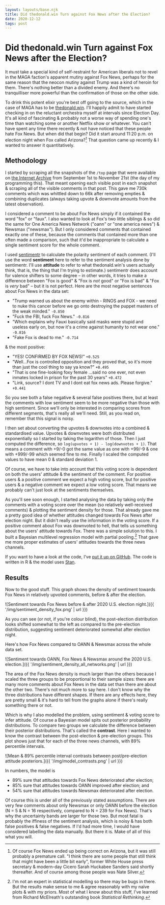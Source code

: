 ```yaml
---
layout: layouts/base.njk
title: Did thedonald.win Turn against Fox News after the Election?
date: 2020-12-12
tags: post
---
```


# Did thedonald.win Turn against Fox News after the Election?

It must take a special kind of self-restraint for American liberals not to revel in the MAGA faction's apparent mutiny against Fox News, perhaps for the same reason that the neocon mutiny against Trump was a kind of heroin for them. There's nothing better than a divided enemy. And there's no tranquilliser more powerful than the confirmation of those on the other side.

To drink this potent elixir you're best off going to the source, which in the case of MAGA has to be [thedonald.win](https://thedonald.win/). I'll happily admit to have started checking in on the reluctant orchestra myself at intervals since Election Day. It's all kind of fascinating & probably not a worse way of spending one's time than watching some or another Netflix show or whatever. You can't have spent any time there recently & not have noticed that these people hate Fox News. But when did that begin? Did it start around 11:20 p.m. on election night when Fox called Arizona?[^1] That question came up recently & I wanted to answer it quantitatively.

## Methodology

I started by scraping all the snapshots of the `/top` page that were available on [the Internet Archive](https://web.archive.org/web/*/https://thedonald.win/top) from September 1st to November 21st (the day of my programming this). That meant opening each visible post in each snapshot & scraping all of the visible comments in that post. This gave me 730k comments which was whittled down to 66k after removing empties & combining duplicates (always taking upvote & downvote amounts from the latest observation).

I considered a comment to be about Fox News simply if it contained the word "fox" or "faux". I also wanted to look at Fox's two little siblings & so did the same for One America News Network ("oann" or "one america news") & Newsmax ("newsmax"). But I only considered comments that contained exactly one of these, because the comments that contained more than one often made a comparison, such that it'd be inappropriate to calculate a single sentiment score for the whole comment.

I used [sentimentr](https://github.com/trinker/sentimentr) to calculate the polarity sentiment of each comment. (I'll use the word **sentiment** here to refer to the sentiment analysis done by sentimentr. I'll use **attitude** to refer to what thedonald.win's users actually think, that is, the thing that I'm trying to estimate.) sentimentr does account for valence shifters to some degree – in other words, it tries to make a difference between "Fox is good" & "Fox is _not_ good" or "Fox is bad" & "Fox is _very_ bad" – but it is not perfect. Here are the most negative sentences about Fox News in the data set:

- "Trump warned us about the enemy within - RINOS and FOX - we need to nuke this cancer before we go onto destroying the puppet masters of the weak minded." `-0.850`
- "Fuck the FBI, fuck Fox News." `-0.816`
- "Which explains why Fauxi basically said masks were stupid and useless early on, but now it's a crime against humanity to not wear one." `-0.816`
- "Fake Fox is dead to me." `-0.714`

& the most positive:

- "YES! CONFIRMED BY FOX NEWS!" `+0.525`
- "Well...Fox is controlled opposition and they proved that, so it's more than just the cool thing to say ya know?" `+0.495`
- "That is one fine-looking foxy female ...said no one ever, not even inmates locked in prison for the past 30 years" `+0.472`
- "Link, source? I dont TV and I dont eat fox news ads. Please forgive." `+0.441`

So you see both a false negative & several false positives there, but at least the comments with low sentiment seem to be more negative than those with high sentiment. Since we'll only be interested in comparing scores from different segments, that's really all we'll need. Still, as you read on, remember that this signal is noisy.

I then set about converting the upvotes & downvotes into a combined & standardised value. Upvotes & downvotes were both distributed exponentially so I started by taking the logarithm of those. Then I just computed the difference, so `log(upvotes + 1) - log(downvotes + 1)`. That means a comment with +9/-0 got the same value as one with +99/-9 & one with +999/-99 which seemed fine to me. Finally I scaled the computed values to have mean 0 & standard deviation 1.

Of course, we have to take into account that this voting score is dependent on both the users' attitude & the sentiment of the comment. For positive users & a positive comment we expect a high voting score, but for positive users & a negative comment we expect a low voting score. That means we probably can't just look at the sentiments themselves.

As you'll see soon enough, I started analysing the data by taking only the comments with a voting score over the mean (so relatively well-received comments) & plotting the sentiment density for those. That already gave me a pretty good idea of whether attitudes changed towards Fox News after election night. But it didn't really use the information in the voting score. If a positive comment about Fox was downvoted to hell, that tells us something about the users' attitude towards Fox. There was a simple solution to this. I built a Bayesian multilevel regression model with partial pooling.[^2] That gave me more proper estimates of users' attitudes towards the three news channels.

If you want to have a look at the code, I've [put it up on GitHub](https://github.com/erwald/sentiment-analysis-thedonald-fox-news). The code is written in R & the model uses [Stan](https://mc-stan.org/).

## Results

Now to the good stuff. This graph shows the density of sentiment towards Fox News in relatively upvoted comments, before & after the election.

![Sentiment towards Fox News before & after 2020 U.S. election night.]({{ '/img/sentiment_density_fox.png' | url }})

As you can see (or not, if you're colour blind), the post-election distribution looks shifted somewhat to the left as compared to the pre-election distribution, suggesting sentiment deteriorated somewhat after election night.

Here's how Fox News compared to OANN & Newsmax across the whole data set.

![Sentiment towards OANN, Fox News & Newsmax around the 2020 U.S. election.]({{ '/img/sentiment_density_all_networks.png' | url }})

The area of the Fox News density is much larger than the others because I scaled the three groups to be proportional to their sample sizes: there are many more comments about Fox News in the data set than there are about the other two. There's not much more to say here. I don't know why the three distributions have different shapes. If there are any effects here, they are pretty small & it's hard to tell from the graphs alone if there's really something there or not.

Which is why I also modelled the problem, using sentiment & voting score to infer attitude. Of course a Bayesian model spits out posterior probability distributions. To compare two groups we calculate the difference between their posterior distributions. That's called the **contrast**. Here I wanted to know the contrast between the post-election & pre-election groups. This plot shows just that for each of the three news channels, with 89% percentile intervals.

![Mean & 89% percentile interval contrasts between post/pre-election attitude posteriors.]({{ '/img/model_contrasts.png' | url }})

In numbers, the model is

- 89% sure that attitudes towards Fox News deteriorated after election;
- 85% sure that attitudes towards OANN improved after election; and
- 54% sure that attitudes towards Newsmax deteriorated after election.

Of course this is under all of the previously stated assumptions. There are very few comments about only Newsmax or only OANN before the election (N = 5 & N = 16 respectively, compared to N = 239 for Fox News). That's why the uncertainty bands are larger for those two. But most fatal is probably the iffiness of the sentiment analysis, which is noisy & has both false positives & false negatives. If I'd had more time, I would have considered labelling the data manually. But there it is. Make of all of this what you will.

[^1]: Of course Fox News ended up being correct on Arizona, but it was still probably a premature call. "I think there are some people that still think that might have been a little bit early", former White House press secretary & modern-day Cicero Sarah Huckabee Sanders said shortly thereafter. And of course among those people was Nate Silver.
[^2]: I'm not an expert in statistical modelling so there may be bugs in there. But the results make sense to me & agree reasonably with my naïve plots & with my priors. Most of what I know about this stuff, I've learned from Richard McElreath's outstanding book _Statistical Rethinking_.

